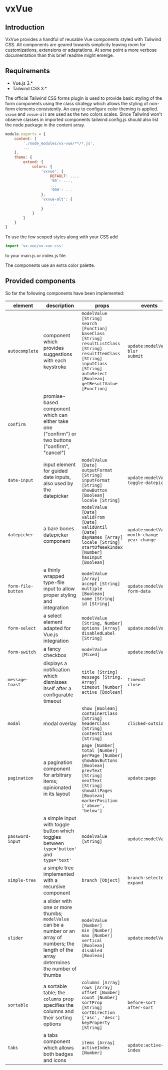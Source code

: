 # vxVue

## Introduction
VxVue provides a handful of reusable Vue components styled with Tailwind CSS. All components are geared towards simplicity leaving room for customizations, extensions or adaptations. At some point a more verbose documentation than this brief readme might emerge.

## Requirements
* Vue.js 3.*
* Tailwind CSS 3.*

The official Tailwind CSS forms plugin is used to provide basic styling of the form components using the class strategy which allows the styling of non-form elements consistently.
An easy to configure color theming is applied. `vxvue` and `vxvue-alt` are used as the two colors scales. Since Tailwind won't observe classes in imported components tailwind.config.js should also list the node package in the content array. 
```javascript
module.exports = {
    content: [
        './node_modules/vx-vue/**/*.js',
        ...
    ],
    theme: {
        extend: {
            colors: {
                'vxvue': {
                    DEFAULT: ...,
                    '50': ...,
                    ...
                    '900': ...
                },
                'vxvue-alt': {
                    ...                
                }
            }
        }
    }
}
```
To use the few scoped styles along with your CSS add

```javascript
import 'vx-vue/vx-vue.css'
```
to your main.js or index.js file.

The components use an extra color palette.


## Provided components
So far the following components have been implemented:

| element            | description                                                                                                                                    | props                                                                                                                                                                                                                                           | events                                                   | slots                                            |
|--------------------|------------------------------------------------------------------------------------------------------------------------------------------------|-------------------------------------------------------------------------------------------------------------------------------------------------------------------------------------------------------------------------------------------------|----------------------------------------------------------|--------------------------------------------------|
| `autocomplete`     | component which provides suggestions with each keystroke                                                                                       | `modelValue [String]`<br/>`search [Function]`<br/>`baseClass [String]`<br/>`resultListClass [String]`<br/>`resultItemClass [String]`<br/>`inputClass [String]`<br/>`autoSelect [Boolean]`<br/>`getResultValue [Function]`                       | `update:modelValue`<br/>`blur`<br/>`submit`              | `result`                                         |
| `confirm`          | promise-based component which can either take one ("confirm") or two buttons ("confirm", "cancel")                                             |                                                                                                                                                                                                                                                 |                                                          | `title`<br/>`icon`<br/>`message`                 |
| `date-input`       | input element for guided date inputs, also used by the datepicker                                                                              | `modelValue [Date]`<br/>`outputFormat [String]`<br/>`inputFormat [String]`<br/>`showButton [Boolean]`<br/>`locale [String]`                                                                                                                     | `update:modelValue`<br/>`toggle-datepicker`              | `default`                                        |
| `datepicker`       | a bare bones datepicker component                                                                                                              | `modelValue [Date]`<br/>`validFrom  [Date]`<br/>`validUntil  [Date]`<br/>`dayNames [Array]`<br/>`locale [String]`<br/>`startOfWeekIndex [Number]`<br/>`hasInput [Boolean]`                                                                      | `update:modelValue`<br/>`month-change`<br/>`year-change` | `default`                                        |
| `form-file-button` | a thinly wrapped type-file input to allow proper styling and integration                                                                       | `modelValue [Array]`<br/>`accept [String]`<br/>`multiple [Boolean]`<br/>`name [String]`<br/>`id [String]`                                                                                                                                       | `update:modelValue`<br/>`form-data`                      |                                                  |
| `form-select`      | a select element adapted for Vue.js integration                                                                                                | `modelValue [String, Number]`<br/>`options [Array]`<br/>`disabledLabel [String]`                                                                                                                                                                | `update:modelValue`                                      |                                                  |
| `form-switch`      | a fancy checkbox                                                                                                                               | `modelValue [Mixed]`                                                                                                                                                                                                                            | `update:modelValue`                                      | `default`                                        |
| `message-toast`    | displays a notification which dismisses itself after a configurable timeout                                                                    | `title [String]`<br/>`message [String, Array]`<br/>`timeout [Number]`<br/>`active [Boolean]`                                                                                                                                                    | `timeout`<br/>`close`                                    | `icon`<br/>`title`<br/>`default`                 |
| `modal`            | modal overlay                                                                                                                                  | `show [Boolean]`<br/>`containerClass [String]`<br/>`headerClass [String]`<br/>`contentClass [String]`                                                                                                                                           | `clicked-outside`                                        | `title`<br/>`default`                            |
| `pagination`       | a pagination component for arbitrary items; opinionated in its layout                                                                          | `page [Number]`<br/>`total [Number]`<br/>`perPage [Number]`<br/>`showNavButtons [Boolean]`<br/>`prevText [String]`<br/>`nextText [String]`<br/>`showAllPages [Boolean]`<br/>`markerPosition ['above', 'below']`                                 | `update:page`                                            |                                                  |
| `password-input`   | a simple input with toggle button which toggles between `type='button'` and `type='text'`                                                      | `modelValue [String]`                                                                                                                                                                                                                           | `update:modelValue`                                      | `default`                                        |
| `simple-tree`      | a simple tree implemented with a recursive component                                                                                           | `branch [Object]`                                                                                                                                                                                                                               | `branch-selected`<br/>`expand`                           |                                                  |
| `slider`           | a slider with one or more thumbs; `modelValue` can be a number or an array of numbers; the length of the array determines the number of thumbs | `modelValue [Number]`<br/>`min [Number]`<br/>`max [Number]`<br/>`vertical [Boolean]`<br/>`disabled [Boolean]`                                                                                                                                   | `update:modelValue`                                      |                                                  |
| `sortable`         | a sortable table; the `columns` prop specifies the columns and their sorting options                                                           | `columns [Array]`<br/>`rows [Array]`<br/>`offset [Number]`<br/>`count [Number]`<br/>`sortProp [String]`<br/>`sortDirection ['asc', 'desc']`<br/>`keyProperty [String]`                                                                          | `before-sort`<br/>`after-sort`                           | `{ column: prop }-header`<br/>`{ column: prop }` |
| `tabs`             | a tabs component which allows both badges and icons                                                                                            | `items [Array]`<br/>`activeIndex [Number]`                                                                                                                                                                                                      | `update:active-index`                                    | `icon`<br/>`default`                             | 
